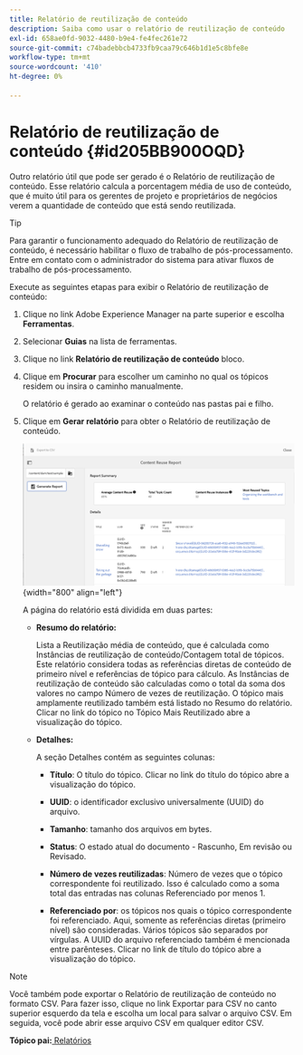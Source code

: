 ```yaml
---
title: Relatório de reutilização de conteúdo
description: Saiba como usar o relatório de reutilização de conteúdo
exl-id: 658ae0fd-9032-4480-b9e4-fe4fec261e72
source-git-commit: c74badebbcb4733fb9caa79c646b1d1e5c8bfe8e
workflow-type: tm+mt
source-wordcount: '410'
ht-degree: 0%

---
```


# Relatório de reutilização de conteúdo {#id205BB900OQD}

Outro relatório útil que pode ser gerado é o Relatório de reutilização de conteúdo. Esse relatório calcula a porcentagem média de uso de conteúdo, que é muito útil para os gerentes de projeto e proprietários de negócios verem a quantidade de conteúdo que está sendo reutilizada.

>[!TIP]
>
> Para garantir o funcionamento adequado do Relatório de reutilização de conteúdo, é necessário habilitar o fluxo de trabalho de pós-processamento. Entre em contato com o administrador do sistema para ativar fluxos de trabalho de pós-processamento.

Execute as seguintes etapas para exibir o Relatório de reutilização de conteúdo:

1. Clique no link Adobe Experience Manager na parte superior e escolha **Ferramentas**.

1. Selecionar **Guias** na lista de ferramentas.

1. Clique no link **Relatório de reutilização de conteúdo** bloco.

1. Clique em **Procurar** para escolher um caminho no qual os tópicos residem ou insira o caminho manualmente.

   O relatório é gerado ao examinar o conteúdo nas pastas pai e filho.

1. Clique em **Gerar relatório** para obter o Relatório de reutilização de conteúdo.

   ![](images/content-reuse-uuid.png){width="800" align="left"}

   A página do relatório está dividida em duas partes:

   - **Resumo do relatório:**

      Lista a Reutilização média de conteúdo, que é calculada como Instâncias de reutilização de conteúdo/Contagem total de tópicos. Este relatório considera todas as referências diretas de conteúdo de primeiro nível e referências de tópico para cálculo. As Instâncias de reutilização de conteúdo são calculadas como o total da soma dos valores no campo Número de vezes de reutilização. O tópico mais amplamente reutilizado também está listado no Resumo do relatório. Clicar no link do tópico no Tópico Mais Reutilizado abre a visualização do tópico.

   - **Detalhes:**

      A seção Detalhes contém as seguintes colunas:

      - **Título**: O título do tópico. Clicar no link do título do tópico abre a visualização do tópico.

      - **UUID**: o identificador exclusivo universalmente \(UUID\) do arquivo.

      - **Tamanho**: tamanho dos arquivos em bytes.

      - **Status**: O estado atual do documento - Rascunho, Em revisão ou Revisado.

      - **Número de vezes reutilizadas**: Número de vezes que o tópico correspondente foi reutilizado. Isso é calculado como a soma total das entradas nas colunas Referenciado por menos 1.

      - **Referenciado por**: os tópicos nos quais o tópico correspondente foi referenciado. Aqui, somente as referências diretas \(primeiro nível\) são consideradas. Vários tópicos são separados por vírgulas. A UUID do arquivo referenciado também é mencionada entre parênteses. Clicar no link de título do tópico abre a visualização do tópico.


>[!NOTE]
>
> Você também pode exportar o Relatório de reutilização de conteúdo no formato CSV. Para fazer isso, clique no link Exportar para CSV no canto superior esquerdo da tela e escolha um local para salvar o arquivo CSV. Em seguida, você pode abrir esse arquivo CSV em qualquer editor CSV.

**Tópico pai:**[ Relatórios](reports-intro.md)
